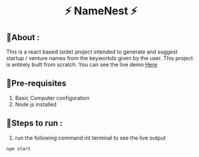 <h1 align="center">
    ⚡ NameNest ⚡
</h1>

## 📌About :

This is a react based (side) project intended to generate and suggest startup / venture names from the keyworkds given by the user. This project is entirely built from scratch. You can see the live demo [Here](https://ritikakatoch.github.io/NameNest)

## 📌Pre-requisites

1. Basic Computer configuration
2. Node js installed

## 📌Steps to run :

1. run the following command int terminal to see the live output
```node
npm start
```